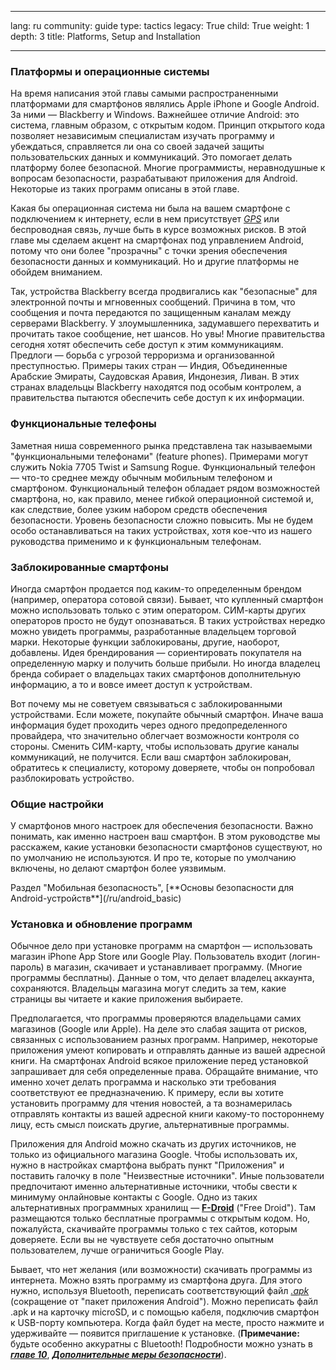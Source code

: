 

---

lang: ru
community: guide
type: tactics
legacy: True
child: True
weight: 1
depth: 3
title: Platforms, Setup and Installation

---

### Платформы и операционные системы ###

На время написания этой главы самыми распространенными платформами для смартфонов являлись Apple iPhone и Google Android. За ними — Blackberry и Windows. Важнейшее отличие Android: это система, главным образом, с открытым кодом. Принцип открытого кода позволяет независимым специалистам изучать программу и убеждаться, справляется ли она со своей задачей защиты пользовательских данных и коммуникаций. Это помогает делать платформу более безопасной. Многие программисты, неравнодушные к вопросам безопасности, разрабатывают приложения для Android. Некоторые из таких программ описаны в этой главе.

Какая бы операционная система ни была на вашем смартфоне с подключением к интернету, если в нем присутствует [*GPS*](/ru/glossary#GPS) или беспроводная связь, лучше быть в курсе возможных рисков. В этой главе мы сделаем акцент на смартфонах под управлением Android, потому что они более "прозрачны" с точки зрения обеспечения безопасности данных и коммуникаций. Но и другие платформы не обойдем вниманием.

Так, устройства Blackberry всегда продвигались как "безопасные" для электронной почты и мгновенных сообщений. Причина в том, что сообщения и почта передаются по защищенным каналам между серверами Blackberry. У злоумышленника, задумавшего перехватить и прочитать такое сообщение, нет шансов. Но увы! Многие правительства сегодня хотят обеспечить себе доступ к этим коммуникациям. Предлоги — борьба с угрозой терроризма и организованной преступностью. Примеры таких стран — Индия, Объединенные Арабские Эмираты, Саудовская Аравия, Индонезия, Ливан. В этих странах владельцы Blackberry находятся под особым контролем, а правительства пытаются обеспечить себе доступ к их информации.

### Функциональные телефоны ###

Заметная ниша современного рынка представлена так называемыми "функциональными телефонами" (feature phones). Примерами могут служить Nokia 7705 Twist и Samsung Rogue. Функциональный телефон — что-то среднее между обычным мобильным телефоном и смартфоном. Функциональный телефон обладает рядом возможностей смартфона, но, как правило, менее гибкой операционной системой и, как следствие, более узким набором средств обеспечения безопасности. Уровень безопасности сложно повысить. Мы не будем особо  останавливаться на таких устройствах, хотя кое-что из нашего руководства применимо и к функциональным телефонам.

### Заблокированные смартфоны ###

Иногда смартфон продается под каким-то определенным брендом (например, оператора сотовой связи). Бывает, что купленный смартфон можно использовать только с этим оператором. СИМ-карты других операторов просто не будут опознаваться. В таких устройствах нередко можно увидеть программы, разработанные владельцем торговой марки. Некоторые функции заблокированы, другие, наоборот, добавлены. Идея брендирования — сориентировать покупателя на определенную марку и получить больше прибыли. Но иногда владелец бренда собирает о владельцах таких смартфонов дополнительную информацию, а то и вовсе имеет доступ к устройствам.

Вот почему мы не советуем связываться с заблокированными устройствами. Если можете, покупайте обычный смартфон. Иначе ваша информация будет проходить через одного предопределенного провайдера, что значительно облегчает возможности контроля со стороны. Сменить СИМ-карту, чтобы использовать другие каналы коммуникаций, не получится. Если ваш смартфон заблокирован, обратитесь к специалисту, которому доверяете, чтобы он попробовал разблокировать устройство.

### Общие настройки ###

У смартфонов много настроек для обеспечения безопасности. Важно понимать, как именно настроен ваш смартфон. В этом руководстве мы расскажем, какие установки безопасности смартфонов существуют, но по умолчанию не используются. И про те, которые по умолчанию включены, но делают смартфон более уязвимым.

<div class=getstarted markdown=1>
Раздел "Мобильная безопасность", [**Основы безопасности для Android-устройств**](/ru/android_basic)
</div>

### Установка и обновление программ ###

Обычное дело при установке программ на смартфон — использовать магазин iPhone App Store или Google Play. Пользователь входит (логин-пароль) в магазин, скачивает и устанавливает программу. (Многие программы бесплатны). Данные о том, что делает владелец аккаунта, сохраняются. Владельцы магазина могут следить за тем, какие страницы вы читаете и какие приложения выбираете.

Предполагается, что программы проверяются владельцами самих магазинов (Google или Apple). На деле это слабая защита от рисков, связанных с использованием разных программ. Например, некоторые приложения умеют копировать и отправлять данные из вашей адресной книги. На смартфонах Android всякое приложение перед установкой запрашивает для себя определенные права. Обращайте внимание, что именно хочет делать программа и насколько эти требования соответствуют ее предназначению. К примеру, если вы хотите установить программу для чтения новостей, а та вознамерилась отправлять контакты из вашей адресной книги какому-то постороннему лицу, есть смысл поискать другие, альтернативные программы.

Приложения для Android можно скачать из других источников, не только из официального магазина Google. Чтобы использовать их, нужно в настройках смартфона выбрать пункт "Приложения" и поставить галочку в поле "Неизвестные источники". Иные пользователи предпочитают именно альтернативные источники, чтобы свести к минимуму онлайновые контакты с Google. Одно из таких альтернативных программных хранилищ — [**F-Droid**](http://f-droid.org) ("Free Droid"). Там размещаются только бесплатные программы с открытым кодом. Но, пожалуйста, скачивайте программы только с тех сайтов, которым доверяете. Если вы не чувствуете себя достаточно опытным пользователем, лучше ограничиться Google Play.

Бывает, что нет желания (или возможности) скачивать программы из интернета. Можно взять программу из смартфона друга. Для этого нужно, используя Bluetooth, переписать соответствующий файл [*.apk*](/ru/glossary#apk) (сокращение от "пакет приложения Android"). Можно переписать файл .apk и на карточку microSD, и с помощью кабеля, подключив смартфон к USB-порту компьютера. Когда файл будет на месте, просто нажмите и удерживайте — появится приглашение к установке. (**Примечание:** будьте особенно аккуратны с Bluetooth! Подробности можно узнать в [***главе 10***](/ru/chapter-10),  [***Дополнительные меры безопасности***](/ru/chapter_10_6)).

